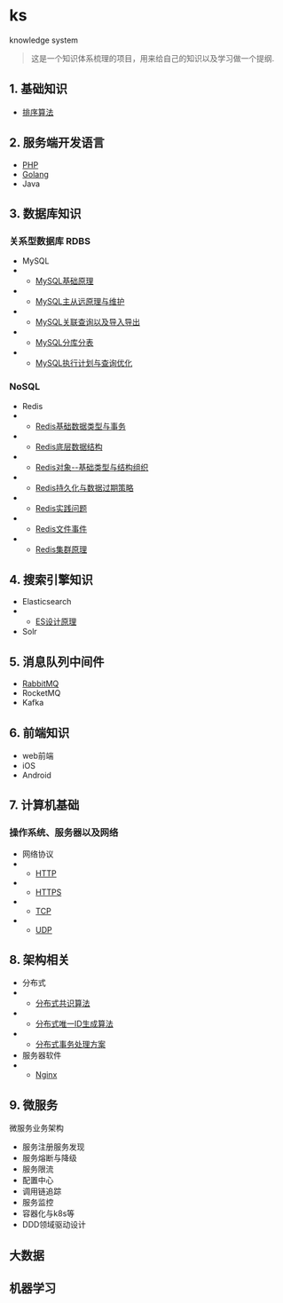 ks
==

knowledge system

> 这是一个知识体系梳理的项目，用来给自己的知识以及学习做一个提纲.

## 1. 基础知识
- [排序算法](/Base/Sort/README.md)


## 2. 服务端开发语言
- [PHP](/Language/PHP/README.md)
- [Golang](/Language/Golang/README.md)
- Java

## 3. 数据库知识
### 关系型数据库 RDBS
- MySQL
- - [MySQL基础原理](/DB/RDBS/MySQL01.md)
- - [MySQL主从远原理与维护](/DB/RDBS/MySQL02.md)
- - [MySQL关联查询以及导入导出](/DB/RDBS/MySQL03.md)
- - [MySQL分库分表](/DB/RDBS/MySQL04.md)
- - [MySQL执行计划与查询优化](/DB/RDBS/MySQL05.md)

### NoSQL
- Redis
- - [Redis基础数据类型与事务](/DB/Others/Redis01.md)
- - [Redis底层数据结构](/DB/Others/Redis02.md)
- - [Redis对象--基础类型与结构组织](/DB/Others/Redis03.md)
- - [Redis持久化与数据过期策略](/DB/Others/Redis04.md)
- - [Redis实践问题](/DB/Others/Redis05.md) 
- - [Redis文件事件](/DB/Others/Redis06.md)
- - [Redis集群原理](/DB/Others/Redis07.md)

## 4. 搜索引擎知识
- Elasticsearch
- - [ES设计原理](/Search/ES/Elasticsearch01.md)
- Solr

## 5. 消息队列中间件
- [RabbitMQ](/MQ/RabbitMQ/RabbitMQ.md)
- RocketMQ
- Kafka


## 6. 前端知识
- web前端
- iOS
- Android

## 7. 计算机基础

### 操作系统、服务器以及网络
- 网络协议
- - [HTTP](/Network/Protocol/HTTP.md)
- - [HTTPS](/Network/Protocol/HTTPS.md)
- - [TCP](/Network/Protocol/TCP.md)
- - [UDP](/Network/Protocol/UDP.md)

## 8. 架构相关
- 分布式
- - [分布式共识算法](/Structure/Distributed/Consensus.md)
- - [分布式唯一ID生成算法](/Structure/Distributed/ID.md)
- - [分布式事务处理方案](/Structure/Distributed/Trainsaction.md)
- 服务器软件
- - [Nginx](/Structure/HttpServer/Nginx.md)

## 9. 微服务
微服务业务架构
- 服务注册服务发现
- 服务熔断与降级
- 服务限流
- 配置中心
- 调用链追踪
- 服务监控
- 容器化与k8s等
- DDD领域驱动设计

## 大数据

## 机器学习
